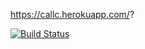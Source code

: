 https://callc.herokuapp.com/?

[![Build Status](https://travis-ci.org/Yaroslav-Ivanov/Calculator.svg?branch=master)](https://travis-ci.org/Yaroslav-Ivanov/Calculator)